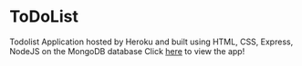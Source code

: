 # ToDoList
Todolist Application hosted by Heroku and built using HTML, CSS, Express, NodeJS on the MongoDB database
Click [here](https://akbar-todolist.herokuapp.com/) to view the app!
